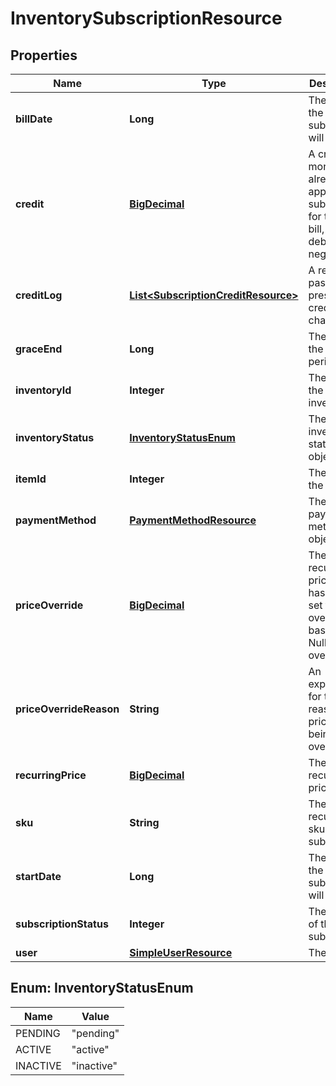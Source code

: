 
# InventorySubscriptionResource

## Properties
Name | Type | Description | Notes
------------ | ------------- | ------------- | -------------
**billDate** | **Long** | The date the subscription will be billed |  [optional]
**credit** | [**BigDecimal**](BigDecimal.md) | A credit of money already applied to a subscription for the next bill, or a debt if negative |  [optional]
**creditLog** | [**List&lt;SubscriptionCreditResource&gt;**](SubscriptionCreditResource.md) | A record of past and present credit/debt changes |  [optional]
**graceEnd** | **Long** | The date the grace period ends |  [optional]
**inventoryId** | **Integer** | The id of the inventory |  [optional]
**inventoryStatus** | [**InventoryStatusEnum**](#InventoryStatusEnum) | The inventory status object |  [optional]
**itemId** | **Integer** | The id of the item |  [optional]
**paymentMethod** | [**PaymentMethodResource**](PaymentMethodResource.md) | The payment method object |  [optional]
**priceOverride** | [**BigDecimal**](BigDecimal.md) | The recurring price that has been set to override the base price. Null if not overriding |  [optional]
**priceOverrideReason** | **String** | An explanation for the reason the price is being overridden |  [optional]
**recurringPrice** | [**BigDecimal**](BigDecimal.md) | The default recurring price |  [optional]
**sku** | **String** | The recurring sku of the subscription |  [optional]
**startDate** | **Long** | The date the subscription will start |  [optional]
**subscriptionStatus** | **Integer** | The status of the subscription |  [optional]
**user** | [**SimpleUserResource**](SimpleUserResource.md) | The user |  [optional]


<a name="InventoryStatusEnum"></a>
## Enum: InventoryStatusEnum
Name | Value
---- | -----
PENDING | &quot;pending&quot;
ACTIVE | &quot;active&quot;
INACTIVE | &quot;inactive&quot;




